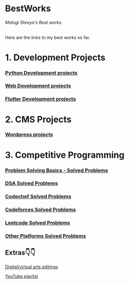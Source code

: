 # BestWorks
<h6>Malogi Shreya's Best works</h6>
Here are the links to my best works so far.

<h1> 1. Development Projects </h1>

### [Python Development projects](https://github.com/shreyamalogi/MyBestWorks/blob/master/pyprojects.md) 

### [Web Development projects](https://github.com/shreyamalogi/MyBestWorks/blob/master/webd%20projects.md) 

### [Flutter Development projects](https://github.com/shreyamalogi/MyBestWorks/blob/master/flutterprojects.md) 


<h1> 2. CMS Projects </h1>

### [Wordpress projects](https://github.com/shreyamalogi/MyBestWorks/blob/master/wordpress%20projects.md) 


<h1> 3. Competitive Programming </h1>

### [Problem Solving Basics - Solved Problems](https://github.com/shreyamalogi/ASST-BOOK) 

### [DSA Solved Problems](https://github.com/shreyamalogi/DSA-BOOK) 

### [Codechef Solved Problems](https://github.com/shreyamalogi/CP-practice/tree/main/codechef) 

### [Codeforces Solved Problems](https://github.com/shreyamalogi/CP-practice/tree/main/codeforces) 

### [Leetcode Solved Problems](https://github.com/shreyamalogi/CP-practice/tree/main/leetcode) 

### [Other Platforms Solved Problems](https://github.com/shreyamalogi/CP-practice/tree/main/other) 












<h2>Extras👇👇</h2>

[Digital/virtual arts,editings](https://vsco.co/5hre9aaesthetics/gallery)

[YouTube playlist](https://www.youtube.com/channel/UCZQkssgRd4o2jcxT3c55bbg/playlists?view_as=subscriber)


